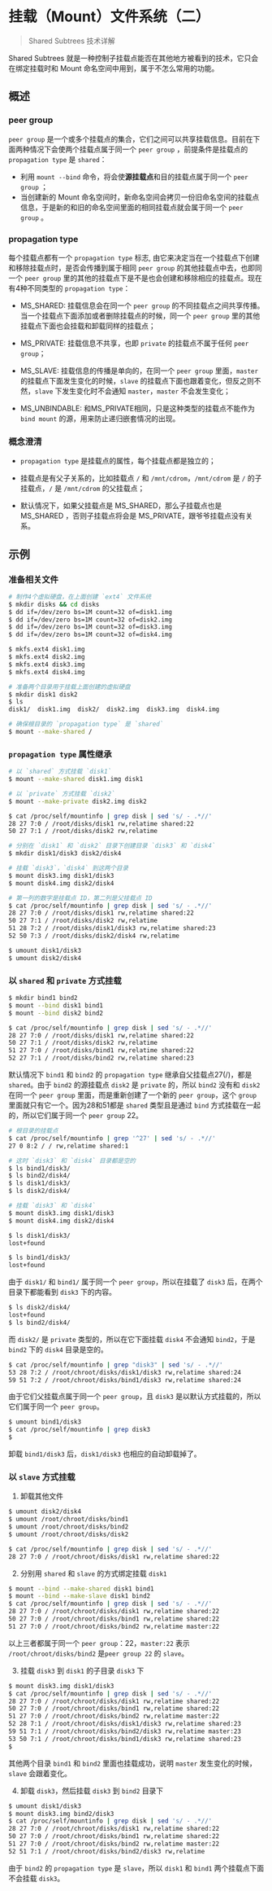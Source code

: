 # 挂载（Mount）文件系统（二）

> Shared Subtrees 技术详解

Shared Subtrees 就是一种控制子挂载点能否在其他地方被看到的技术，它只会在绑定挂载时和 Mount 命名空间中用到，属于不怎么常用的功能。

## 概述

### peer group

`peer group` 是一个或多个挂载点的集合，它们之间可以共享挂载信息。目前在下面两种情况下会使两个挂载点属于同一个 `peer group` ，前提条件是挂载点的 `propagation type` 是 `shared`：

- 利用 `mount --bind` 命令，将会使**源挂载点**和目的挂载点属于同一个 `peer group` ；
- 当创建新的 Mount 命名空间时，新命名空间会拷贝一份旧命名空间的挂载点信息，于是新的和旧的命名空间里面的相同挂载点就会属于同一个 `peer group` 。

### propagation type

每个挂载点都有一个 `propagation type` 标志, 由它来决定当在一个挂载点下创建和移除挂载点时，是否会传播到属于相同 `peer group` 的其他挂载点中去，也即同一个 `peer group` 里的其他的挂载点下是不是也会创建和移除相应的挂载点。现在有4种不同类型的 `propagation type`：

- MS_SHARED: 挂载信息会在同一个 `peer group` 的不同挂载点之间共享传播。当一个挂载点下面添加或者删除挂载点的时候，同一个 `peer group` 里的其他挂载点下面也会挂载和卸载同样的挂载点；

- MS_PRIVATE: 挂载信息不共享，也即 `private` 的挂载点不属于任何 `peer group`；

- MS_SLAVE: 挂载信息的传播是单向的，在同一个 `peer group` 里面，`master` 的挂载点下面发生变化的时候，`slave` 的挂载点下面也跟着变化，但反之则不然，`slave` 下发生变化时不会通知 `master`，`master` 不会发生变化；

- MS_UNBINDABLE: 和MS_PRIVATE相同，只是这种类型的挂载点不能作为 `bind mount` 的源，用来防止递归嵌套情况的出现。

### 概念澄清

- `propagation type` 是挂载点的属性，每个挂载点都是独立的；

- 挂载点是有父子关系的，比如挂载点 `/` 和 `/mnt/cdrom`，`/mnt/cdrom` 是 `/` 的子挂载点，`/` 是 `/mnt/cdrom` 的父挂载点；

- 默认情况下，如果父挂载点是 MS_SHARED，那么子挂载点也是 MS_SHARED ，否则子挂载点将会是 MS_PRIVATE，跟爷爷挂载点没有关系。

## 示例

### 准备相关文件

```bash
# 制作4个虚拟硬盘，在上面创建 `ext4` 文件系统
$ mkdir disks && cd disks
$ dd if=/dev/zero bs=1M count=32 of=disk1.img
$ dd if=/dev/zero bs=1M count=32 of=disk2.img
$ dd if=/dev/zero bs=1M count=32 of=disk3.img
$ dd if=/dev/zero bs=1M count=32 of=disk4.img

$ mkfs.ext4 disk1.img
$ mkfs.ext4 disk2.img
$ mkfs.ext4 disk3.img
$ mkfs.ext4 disk4.img

# 准备两个目录用于挂载上面创建的虚拟硬盘
$ mkdir disk1 disk2
$ ls
disk1/  disk1.img  disk2/  disk2.img  disk3.img  disk4.img

# 确保根目录的 `propagation type` 是 `shared`
$ mount --make-shared /
```

### `propagation type` 属性继承

```bash
# 以 `shared` 方式挂载 `disk1`
$ mount --make-shared disk1.img disk1

# 以 `private` 方式挂载 `disk2`
$ mount --make-private disk2.img disk2

$ cat /proc/self/mountinfo | grep disk | sed 's/ - .*//'
28 27 7:0 / /root/disks/disk1 rw,relatime shared:22
50 27 7:1 / /root/disks/disk2 rw,relatime

# 分别在 `disk1` 和 `disk2` 目录下创建目录 `disk3` 和 `disk4`
$ mkdir disk1/disk3 disk2/disk4

# 挂载 `disk3`，`disk4` 到这两个目录
$ mount disk3.img disk1/disk3
$ mount disk4.img disk2/disk4

# 第一列的数字是挂载点 ID，第二列是父挂载点 ID
$ cat /proc/self/mountinfo | grep disk | sed 's/ - .*//'
28 27 7:0 / /root/disks/disk1 rw,relatime shared:22
50 27 7:1 / /root/disks/disk2 rw,relatime
51 28 7:2 / /root/disks/disk1/disk3 rw,relatime shared:23
52 50 7:3 / /root/disks/disk2/disk4 rw,relatime

$ umount disk1/disk3
$ umount disk2/disk4
```

### 以 `shared` 和 `private` 方式挂载

```bash
$ mkdir bind1 bind2
$ mount --bind disk1 bind1
$ mount --bind disk2 bind2

$ cat /proc/self/mountinfo | grep disk | sed 's/ - .*//'
28 27 7:0 / /root/disks/disk1 rw,relatime shared:22
50 27 7:1 / /root/disks/disk2 rw,relatime
51 27 7:0 / /root/disks/bind1 rw,relatime shared:22
52 27 7:1 / /root/disks/bind2 rw,relatime shared:23
```

默认情况下 `bind1` 和 `bind2` 的 `propagation type` 继承自父挂载点27(/)，都是 `shared`。由于 `bind2` 的源挂载点 `disk2` 是 `private` 的，所以 `bind2` 没有和 `disk2` 在同一个 `peer group` 里面，而是重新创建了一个新的 `peer group`，这个 `group` 里面就只有它一个。因为28和51都是 `shared` 类型且是通过 `bind` 方式挂载在一起的，所以它们属于同一个 `peer group` 22。

```bash
# 根目录的挂载点
$ cat /proc/self/mountinfo | grep '^27' | sed 's/ - .*//'
27 0 8:2 / / rw,relatime shared:1

# 这时 `disk3` 和 `disk4` 目录都是空的
$ ls bind1/disk3/
$ ls bind2/disk4/
$ ls disk1/disk3/
$ ls disk2/disk4/

# 挂载 `disk3` 和 `disk4`
$ mount disk3.img disk1/disk3
$ mount disk4.img disk2/disk4

$ ls disk1/disk3/
lost+found

$ ls bind1/disk3/
lost+found
```

由于 `disk1/` 和 `bind1/` 属于同一个 `peer group`，所以在挂载了 `disk3` 后，在两个目录下都能看到 `disk3` 下的内容。

```bash
$ ls disk2/disk4/
lost+found
$ ls bind2/disk4/
```

而 `disk2/` 是 `private` 类型的，所以在它下面挂载 `disk4` 不会通知 `bind2`，于是 `bind2` 下的 `disk4` 目录是空的。

```bash
$ cat /proc/self/mountinfo | grep "disk3" | sed 's/ - .*//'
53 28 7:2 / /root/chroot/disks/disk1/disk3 rw,relatime shared:24
59 51 7:2 / /root/chroot/disks/bind1/disk3 rw,relatime shared:24
```

由于它们父挂载点属于同一个 `peer group`，且 `disk3` 是以默认方式挂载的，所以它们属于同一个 `peer group`。

```bash
$ umount bind1/disk3
$ cat /proc/self/mountinfo | grep disk3
$
```

卸载 `bind1/disk3` 后，`disk1/disk3` 也相应的自动卸载掉了。

### 以 `slave` 方式挂载

1. 卸载其他文件

```bash
$ umount disk2/disk4
$ umount /root/chroot/disks/bind1
$ umount /root/chroot/disks/bind2
$ umount /root/chroot/disks/disk2

$ cat /proc/self/mountinfo | grep disk | sed 's/ - .*//'
28 27 7:0 / /root/chroot/disks/disk1 rw,relatime shared:22
```

2. 分别用 `shared` 和 `slave` 的方式绑定挂载 `disk1`

```bash
$ mount --bind --make-shared disk1 bind1
$ mount --bind --make-slave disk1 bind2
$ cat /proc/self/mountinfo | grep disk | sed 's/ - .*//'
28 27 7:0 / /root/chroot/disks/disk1 rw,relatime shared:22
50 27 7:0 / /root/chroot/disks/bind1 rw,relatime shared:22
51 27 7:0 / /root/chroot/disks/bind2 rw,relatime master:22
```

以上三者都属于同一个 `peer group`：22，`master:22` 表示 `/root/chroot/disks/bind2` 是`peer group 22` 的 `slave`。

3. 挂载 `disk3` 到 `disk1` 的子目录 `disk3` 下

```bash
$ mount disk3.img disk1/disk3
$ cat /proc/self/mountinfo | grep disk | sed 's/ - .*//'
28 27 7:0 / /root/chroot/disks/disk1 rw,relatime shared:22
50 27 7:0 / /root/chroot/disks/bind1 rw,relatime shared:22
51 27 7:0 / /root/chroot/disks/bind2 rw,relatime master:22
52 28 7:1 / /root/chroot/disks/disk1/disk3 rw,relatime shared:23
59 51 7:1 / /root/chroot/disks/bind2/disk3 rw,relatime master:23
53 50 7:1 / /root/chroot/disks/bind1/disk3 rw,relatime shared:23
$
```

其他两个目录 `bind1` 和 `bind2` 里面也挂载成功，说明 `master` 发生变化的时候，`slave` 会跟着变化。

4. 卸载 `disk3`，然后挂载 `disk3` 到 `bind2` 目录下

```bash
$ umount disk1/disk3
$ mount disk3.img bind2/disk3
$ cat /proc/self/mountinfo | grep disk | sed 's/ - .*//'
28 27 7:0 / /root/chroot/disks/disk1 rw,relatime shared:22
50 27 7:0 / /root/chroot/disks/bind1 rw,relatime shared:22
51 27 7:0 / /root/chroot/disks/bind2 rw,relatime master:22
52 51 7:1 / /root/chroot/disks/bind2/disk3 rw,relatime
```

由于 `bind2` 的 `propagation type` 是 `slave`，所以 `disk1` 和 `bind1` 两个挂载点下面不会挂载 `disk3`。
